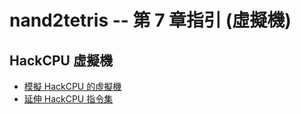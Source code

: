 # nand2tetris -- 第 7 章指引 (虛擬機)

## HackCPU 虛擬機

* [模擬 HackCPU 的虛擬機](./hackCpuVm)
* [延伸 HackCPU 指令集](./hackCpuExt)
